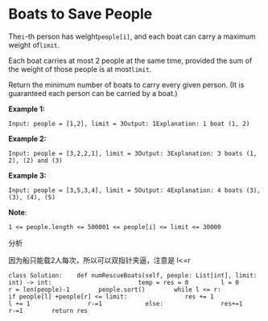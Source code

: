 # Boats to Save People

The`i`-th person has weight`people[i]`, and each boat can carry a maximum weight of`limit`.

Each boat carries at most 2 people at the same time, provided the sum of the weight of those people is at most`limit`.

Return the minimum number of boats to carry every given person. \(It is guaranteed each person can be carried by a boat.\)

**Example 1:**

```text
Input: people = [1,2], limit = 3Output: 1Explanation: 1 boat (1, 2)
```

**Example 2:**

```text
Input: people = [3,2,2,1], limit = 3Output: 3Explanation: 3 boats (1, 2), (2) and (3)
```

**Example 3:**

```text
Input: people = [3,5,3,4], limit = 5Output: 4Explanation: 4 boats (3), (3), (4), (5)
```

**Note**:

```text
1 <= people.length <= 500001 <= people[i] <= limit <= 30000
```

分析

因为船只能载2人每次，所以可以双指针夹逼，注意是 l&lt;=r

```text
class Solution:    def numRescueBoats(self, people: List[int], limit: int) -> int:                        temp = res = 0         l = 0        r = len(people)-1        people.sort()        while l <= r:            if people[l] +people[r] <= limit:                res += 1                l += 1                r-=1            else:                res+=1                r-=1        return res
```

